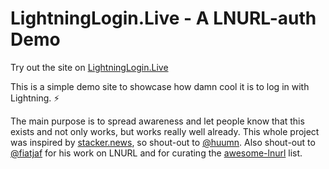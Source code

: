 # LightningLogin.Live - A LNURL-auth Demo

Try out the site on [LightningLogin.Live](https://lightninglogin.live/)

This is a simple demo site to showcase how damn cool it is to log in with Lightning. ⚡

The main purpose is to spread awareness and let people know that this exists and not only works, but works really well already. This whole project was inspired by [stacker.news](https://stacker.news/), so shout-out to [@huumn](https://github.com/huumn). Also shout-out to [@fiatjaf](https://github.com/fiatjaf) for his work on LNURL and for curating the [awesome-lnurl](https://github.com/fiatjaf/awesome-lnurl) list.
